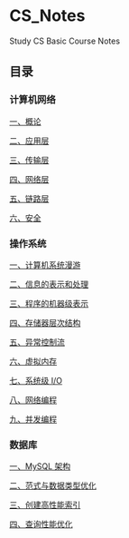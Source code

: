 # CS_Notes
Study CS Basic Course Notes

## 目录

### 计算机网络

[一、概论](<https://github.com/itliusir/CS_Notes/blob/master/%E8%AE%A1%E7%AE%97%E6%9C%BA%E7%BD%91%E7%BB%9C/%E8%AE%A1%E7%AE%97%E6%9C%BA%E7%BD%91%E7%BB%9C(%E4%B8%80).md>)

[二、应用层](<https://github.com/itliusir/CS_Notes/blob/master/%E8%AE%A1%E7%AE%97%E6%9C%BA%E7%BD%91%E7%BB%9C/%E8%AE%A1%E7%AE%97%E6%9C%BA%E7%BD%91%E7%BB%9C(%E4%BA%8C).md>)

[三、传输层](<https://github.com/itliusir/CS_Notes/blob/master/%E8%AE%A1%E7%AE%97%E6%9C%BA%E7%BD%91%E7%BB%9C/%E8%AE%A1%E7%AE%97%E6%9C%BA%E7%BD%91%E7%BB%9C(%E4%B8%89).md>)

[四、网络层](<https://github.com/itliusir/CS_Notes/blob/master/%E8%AE%A1%E7%AE%97%E6%9C%BA%E7%BD%91%E7%BB%9C/%E8%AE%A1%E7%AE%97%E6%9C%BA%E7%BD%91%E7%BB%9C(%E5%9B%9B).md>)

[五、链路层](<https://github.com/itliusir/CS_Notes/blob/master/%E8%AE%A1%E7%AE%97%E6%9C%BA%E7%BD%91%E7%BB%9C/%E8%AE%A1%E7%AE%97%E6%9C%BA%E7%BD%91%E7%BB%9C(%E4%BA%94).md>)

[六、安全](<https://github.com/itliusir/CS_Notes/blob/master/%E8%AE%A1%E7%AE%97%E6%9C%BA%E7%BD%91%E7%BB%9C/%E8%AE%A1%E7%AE%97%E6%9C%BA%E7%BD%91%E7%BB%9C(%E5%85%AD).md>)

### 操作系统

[一、计算机系统漫游](https://github.com/itliusir/CS_Notes/blob/master/操作系统/操作系统(一).md)

[二、信息的表示和处理](https://github.com/itliusir/CS_Notes/blob/master/%E6%93%8D%E4%BD%9C%E7%B3%BB%E7%BB%9F/%E6%93%8D%E4%BD%9C%E7%B3%BB%E7%BB%9F(%E4%BA%8C).md)

[三、程序的机器级表示](https://github.com/itliusir/CS_Notes/blob/master/%E6%93%8D%E4%BD%9C%E7%B3%BB%E7%BB%9F/%E6%93%8D%E4%BD%9C%E7%B3%BB%E7%BB%9F(%E4%B8%89).md)

[四、存储器层次结构](https://github.com/itliusir/CS_Notes/blob/master/操作系统/操作系统(六).md)

[五、异常控制流](https://github.com/itliusir/CS_Notes/blob/master/操作系统/操作系统(八).md)

[六、虚拟内存](https://github.com/itliusir/CS_Notes/blob/master/操作系统/操作系统(九).md)

[七、系统级 I/O](https://github.com/itliusir/CS_Notes/blob/master/%E6%93%8D%E4%BD%9C%E7%B3%BB%E7%BB%9F/%E6%93%8D%E4%BD%9C%E7%B3%BB%E7%BB%9F(%E5%8D%81).md)

[八、网络编程](https://github.com/itliusir/CS_Notes/blob/master/%E6%93%8D%E4%BD%9C%E7%B3%BB%E7%BB%9F/%E6%93%8D%E4%BD%9C%E7%B3%BB%E7%BB%9F(%E5%8D%81%E4%B8%80).md)

[九、并发编程](https://github.com/itliusir/CS_Notes/blob/master/%E6%93%8D%E4%BD%9C%E7%B3%BB%E7%BB%9F/%E6%93%8D%E4%BD%9C%E7%B3%BB%E7%BB%9F(%E5%8D%81%E4%BA%8C).md)

### 数据库

[一、MySQL 架构](https://github.com/itliusir/CS_Notes/blob/master/数据库/MySQL(一).md)

[二、范式与数据类型优化](https://github.com/itliusir/CS_Notes/blob/master/数据库/MySQL(二).md)

[三、创建高性能索引](https://github.com/itliusir/CS_Notes/blob/master/数据库/MySQL(三).md)

[四、查询性能优化](https://github.com/itliusir/CS_Notes/blob/master/数据库/MySQL(四).md)